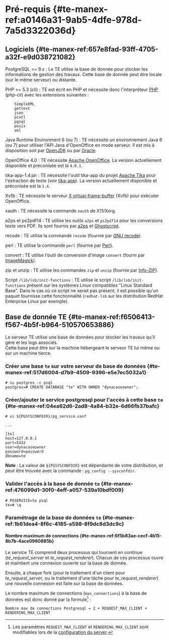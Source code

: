 # Pré-requis  {#te-manex-ref:a0146a31-9ab5-4dfe-978d-7a5d3322036d}

## Logiciels {#te-manex-ref:657e8fad-93ff-4705-a32f-e9d038721082}

PostgreSQL >= 9.x
:   Le TE utilise la base de donnée pour stocker les informations de gestion des travaux.
    Cette base de donnée peut être locale (sur le même serveur) ou distante.
	
PHP >= 5.3 (cli)
:   TE est écrit en PHP et nécessite donc l'interpréteur [PHP](http://www.php.net/) (php-cli) avec les extensions suivantes :
    
        SimpleXML
        gettext
        json
        pcntl
        pgsql
        posix
        xml

Java Runtime Environment 6 (ou 7)
:   TE nécessite un environnement Java 6 (ou 7) pour utiliser l'API Java d'OpenOffice en mode serveur. Il est mis à disposition soit par [OpenJDK](http://openjdk.java.net/install/) ou par [Oracle](http://www.oracle.com/technetwork/java/javase/downloads/index.html).

OpenOffice 4.0
:   TE nécessite [Apache OpenOffice](http://www.openoffice.org). La version actuellement disponible et préconisée est la `4.0.1`.

tika-app-1.4.jar
:   TE nécessite l'outil tika-app du projet
    [Apache Tika](http://tika.apache.org/) pour l'extraction de texte (voir
    [tika-app](#tika-app)). La version actuellement disponible et préconisée
    est la `1.4`.

Xvfb
:   TE nécessite le serveur [X virtual-frame-buffer](http://www.x.org/) (Xvfb) pour exécuter OpenOffice.

xauth
:   TE nécessite la commande `xauth` de X11/Xorg.

a2ps et ps2pdf14
:   TE utilise les outils `a2ps` et `ps2pdf14` pour les conversions texte vers PDF. Ils sont fournis par [a2ps](http://www.gnu.org/software/a2ps/) et [Ghostscript](http://pages.cs.wisc.edu/~ghost/).

recode
:   TE utilise la commande `recode` (fournie par [GNU recode](http://recode.progiciels-bpi.ca/index.html)).

perl
:   TE utilise la commande `perl` (fournie par [Perl](http://www.perl.org/)).

convert
:   TE utilise l'outil de conversion d'image `convert` (fourni par [ImageMagick](http://www.imagemagick.org/)).

zip et unzip
:   TE utilise les commandes `zip` et `unzip` (fournie par [Info-ZIP](http://www.info-zip.org/)).

Script `/lib/lsb/init-functions`
:   TE utilise le script `/lib/lsb/init-functions` présent sur les systèmes Linux compatibles "Linux Standard Base". Dans le cas où ce script ne serait pas présent, il est possible qu'un paquet fournisse cette fonctionnalité (`redhat-lsb` sur les distribution RedHat Enterprise Linux par exemple).


## Base de donnée TE {#te-manex-ref:f6506413-f567-4b5f-b964-510570653886}

Le serveur TE utilise une base de données pour stocker les travaux qu'il gère et les logs associés.  
Cette base peut être sur la machine hébergeant le serveur TE lui même ou sur un machine tierce.

### Créer une base `te` sur votre serveur de base de données {#te-manex-ref:517d6004-d7b9-4509-9396-e5e7ec5032a1}

    # su postgres -c psql
    postgres=# CREATE DATABASE "te" WITH OWNER "dynacaseowner";

### Créer/ajouter le service postgresql pour l'accès à cette base `te` {#te-manex-ref:04ea62d6-2ad8-4a84-b32e-6d66fb37bafc}

    # vi ${PGSYSCONFDIR}/pg_service.conf
    
    ...
    
    [te]
    host=127.0.0.1
    port=5432
    user=dynacaseowner
    password=password
    dbname=te

__Note__ : La valeur de `${PGSYSCONFDIR}` est dépendante de votre distribution, et peut être trouvée avec la commande : `pg_config --sysconfdir`.

### Valider l'accès à la base de donnée `te` {#te-manex-ref:476099d1-30f0-4eff-a057-539a10bdf009}

    # PGSERVICE=te psql
    te=# \q

### Paramétrage de la base de données `te` {#te-manex-ref:1b61dea4-8f6c-4185-a598-8f9dc8d3dc9c}

#### Nombre maximum de connections {#te-manex-ref:6f5b83ae-cecf-4b15-8b7b-4ace0960885b}

Le service TE comprend deux processus qui tournent en continue (*te_request_server* et *te_request_renderer*). Chacun de ces processus ouvre et maintient une connexion ouverte sur la base de donnée.

Ensuite, à chaque fork (pour le traitement d'un client pour *te_request_server*, ou le traitement d'une tâche pour *te_request_renderer*) une nouvelle connexion est faite sur la base de données.

Le nombre maximum de connections (`max_connections`) à la base de données est donc donné par la formule[^1] :

    Nombre max de connections Postgresql = 2 + REQUEST_MAX_CLIENT + RENDERING_MAX_CLIENT


[^1]: Les paramètres `REQUEST_MAX_CLIENT` et `RENDERING_MAX_CLIENT` sont modifiables lors de la [configuration du server](#te-manex-ref:0dc32061-9f16-4941-b1f0-8d66d8f8f8bd).

